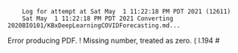         Log for attempt at Sat May  1 11:22:18 PM PDT 2021 (12611)
        Sat May  1 11:22:18 PM PDT 2021 Converting 2020BIO101/KBxDeepLearningCOVIDForecasting.md...
Error producing PDF.
! Missing number, treated as zero.
<to be read again> 
                   (
l.194 \#

